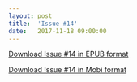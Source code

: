 ```yaml
---
layout: post
title:  'Issue #14'
date:   2017-11-18 09:00:00
---
```


[Download Issue #14 in EPUB format](https://critic-zebra-68386.netlify.com//issues/2017-11-18-issue-14.epub)

[Download Issue #14 in Mobi format](https://critic-zebra-68386.netlify.com//issues/2017-11-18-issue-14.mobi)
